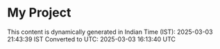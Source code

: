 # My Project

This content is dynamically generated in Indian Time (IST): 2025-03-03 21:43:39 IST
Converted to UTC: 2025-03-03 16:13:40 UTC
